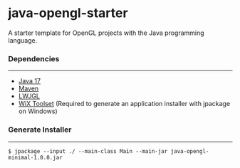 # java-opengl-starter

A starter template for OpenGL projects with the Java programming language.

### Dependencies
---

- [Java 17][1]
- [Maven][2]
- [LWJGL][3]
- [WiX Toolset][4] (Required to generate an application installer with jpackage on Windows)

### Generate Installer
---

```
$ jpackage --input ./ --main-class Main --main-jar java-opengl-minimal-1.0.0.jar
```

[1]:https://jdk.java.net/17/
[2]:https://maven.apache.org
[3]:https://www.lwjgl.org/
[4]:https://wixtoolset.org/ 
